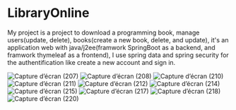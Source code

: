 # LibraryOnline
My project is a project to download a programming book, manage users(update, delete), books(create a new book, delete, and update), it's an application web with java/j2ee(framwork SpringBoot as a backend, and framwork thymeleaf
as a frontend), I use spring data and spring security for the authentification like create a new account and sign in.


![Capture d’écran (207)](https://user-images.githubusercontent.com/51346324/121867736-2df63d00-ccf8-11eb-821e-6cdd43b64331.png)
![Capture d’écran (208)](https://user-images.githubusercontent.com/51346324/121867755-3189c400-ccf8-11eb-9530-c00c691a1044.png)
![Capture d’écran (210)](https://user-images.githubusercontent.com/51346324/121867770-351d4b00-ccf8-11eb-9411-7f4d95843d60.png)
![Capture d’écran (211)](https://user-images.githubusercontent.com/51346324/121867783-39e1ff00-ccf8-11eb-9a28-734fa411bfd2.png)
![Capture d’écran (212)](https://user-images.githubusercontent.com/51346324/121867819-40707680-ccf8-11eb-9c97-30506ad2b762.png)
![Capture d’écran (214)](https://user-images.githubusercontent.com/51346324/121867826-42d2d080-ccf8-11eb-8b0d-88508dbe13fe.png)
![Capture d’écran (215)](https://user-images.githubusercontent.com/51346324/121867831-4403fd80-ccf8-11eb-91ae-9adc7342a8dc.png)
![Capture d’écran (217)](https://user-images.githubusercontent.com/51346324/121867834-45352a80-ccf8-11eb-983b-90d53564ac66.png)
![Capture d’écran (218)](https://user-images.githubusercontent.com/51346324/121867841-45cdc100-ccf8-11eb-972f-3b50137b11b1.png)
![Capture d’écran (220)](https://user-images.githubusercontent.com/51346324/121867844-46665780-ccf8-11eb-9e8a-e2233c4b7933.png)

